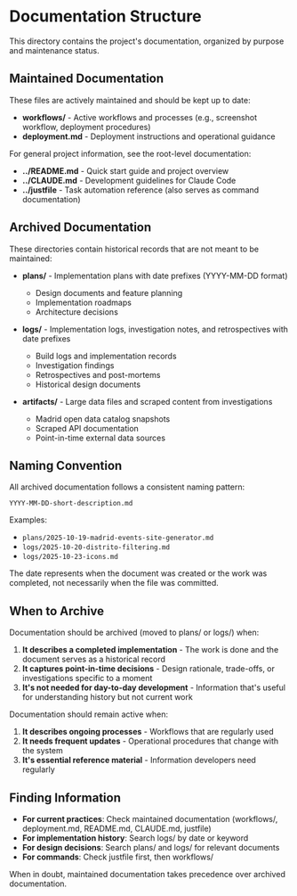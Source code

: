 # Documentation Structure

This directory contains the project's documentation, organized by purpose and maintenance status.

## Maintained Documentation

These files are actively maintained and should be kept up to date:

- **workflows/** - Active workflows and processes (e.g., screenshot workflow, deployment procedures)
- **deployment.md** - Deployment instructions and operational guidance

For general project information, see the root-level documentation:
- **../README.md** - Quick start guide and project overview
- **../CLAUDE.md** - Development guidelines for Claude Code
- **../justfile** - Task automation reference (also serves as command documentation)

## Archived Documentation

These directories contain historical records that are not meant to be maintained:

- **plans/** - Implementation plans with date prefixes (YYYY-MM-DD format)
  - Design documents and feature planning
  - Implementation roadmaps
  - Architecture decisions

- **logs/** - Implementation logs, investigation notes, and retrospectives with date prefixes
  - Build logs and implementation records
  - Investigation findings
  - Retrospectives and post-mortems
  - Historical design documents

- **artifacts/** - Large data files and scraped content from investigations
  - Madrid open data catalog snapshots
  - Scraped API documentation
  - Point-in-time external data sources

## Naming Convention

All archived documentation follows a consistent naming pattern:

```
YYYY-MM-DD-short-description.md
```

Examples:
- `plans/2025-10-19-madrid-events-site-generator.md`
- `logs/2025-10-20-distrito-filtering.md`
- `logs/2025-10-23-icons.md`

The date represents when the document was created or the work was completed, not necessarily when the file was committed.

## When to Archive

Documentation should be archived (moved to plans/ or logs/) when:

1. **It describes a completed implementation** - The work is done and the document serves as a historical record
2. **It captures point-in-time decisions** - Design rationale, trade-offs, or investigations specific to a moment
3. **It's not needed for day-to-day development** - Information that's useful for understanding history but not current work

Documentation should remain active when:

1. **It describes ongoing processes** - Workflows that are regularly used
2. **It needs frequent updates** - Operational procedures that change with the system
3. **It's essential reference material** - Information developers need regularly

## Finding Information

- **For current practices**: Check maintained documentation (workflows/, deployment.md, README.md, CLAUDE.md, justfile)
- **For implementation history**: Search logs/ by date or keyword
- **For design decisions**: Search plans/ and logs/ for relevant documents
- **For commands**: Check justfile first, then workflows/

When in doubt, maintained documentation takes precedence over archived documentation.
